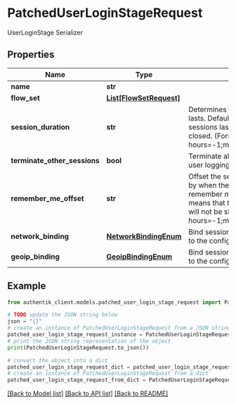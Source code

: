 # PatchedUserLoginStageRequest

UserLoginStage Serializer

## Properties

Name | Type | Description | Notes
------------ | ------------- | ------------- | -------------
**name** | **str** |  | [optional] 
**flow_set** | [**List[FlowSetRequest]**](FlowSetRequest.md) |  | [optional] 
**session_duration** | **str** | Determines how long a session lasts. Default of 0 means that the sessions lasts until the browser is closed. (Format: hours&#x3D;-1;minutes&#x3D;-2;seconds&#x3D;-3) | [optional] 
**terminate_other_sessions** | **bool** | Terminate all other sessions of the user logging in. | [optional] 
**remember_me_offset** | **str** | Offset the session will be extended by when the user picks the remember me option. Default of 0 means that the remember me option will not be shown. (Format: hours&#x3D;-1;minutes&#x3D;-2;seconds&#x3D;-3) | [optional] 
**network_binding** | [**NetworkBindingEnum**](NetworkBindingEnum.md) | Bind sessions created by this stage to the configured network | [optional] 
**geoip_binding** | [**GeoipBindingEnum**](GeoipBindingEnum.md) | Bind sessions created by this stage to the configured GeoIP location | [optional] 

## Example

```python
from authentik_client.models.patched_user_login_stage_request import PatchedUserLoginStageRequest

# TODO update the JSON string below
json = "{}"
# create an instance of PatchedUserLoginStageRequest from a JSON string
patched_user_login_stage_request_instance = PatchedUserLoginStageRequest.from_json(json)
# print the JSON string representation of the object
print(PatchedUserLoginStageRequest.to_json())

# convert the object into a dict
patched_user_login_stage_request_dict = patched_user_login_stage_request_instance.to_dict()
# create an instance of PatchedUserLoginStageRequest from a dict
patched_user_login_stage_request_from_dict = PatchedUserLoginStageRequest.from_dict(patched_user_login_stage_request_dict)
```
[[Back to Model list]](../README.md#documentation-for-models) [[Back to API list]](../README.md#documentation-for-api-endpoints) [[Back to README]](../README.md)


